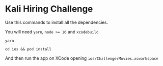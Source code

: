 # Kali Hiring Challenge 


Use this commands to install all the dependencies.

You will need `yarn`, `node >= 16` and `xcodebuild`

```
yarn

cd ios && pod install
```

And then run the app on XCode opening `ios/ChallengerMovies.xcworkspace`